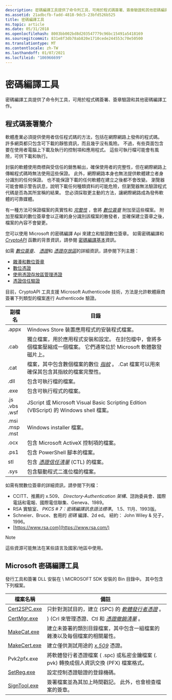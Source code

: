 ```yaml
---
description: 密碼編譯工具提供了命令列工具，可用於程式碼簽署、簽章驗證和其他密碼編譯工作。
ms.assetid: 21adbcfb-fadd-4818-9dc5-23bfd526b525
title: 密碼編譯工具
ms.topic: article
ms.date: 05/31/2018
ms.openlocfilehash: 8003bb002bd8d203547779c96bc15491a5418169
ms.sourcegitcommit: 831e8f3db78ab820e1710cede244553c70e50500
ms.translationtype: MT
ms.contentlocale: zh-TW
ms.lasthandoff: 01/07/2021
ms.locfileid: "106966699"
---
```

# <a name="cryptography-tools"></a>密碼編譯工具

密碼編譯工具提供了命令列工具，可用於程式碼簽署、簽章驗證和其他密碼編譯工作。

## <a name="introduction-to-code-signing"></a>程式碼簽署簡介

軟體產業必須提供使用者信任程式碼的方法，包括在網際網路上發佈的程式碼。 許多網頁都只包含可下載的靜態資訊，而且幾乎沒有風險。 不過，有些頁面包含要在使用者電腦上下載及執行的控制項和應用程式。 這些可執行檔可能會有風險，可供下載和執行。

封裝的軟體使用商標與受信任的銷售輸出，確保使用者的完整性，但在網際網路上傳輸程式碼時無法使用這些保證。 此外，網際網路本身也無法提供軟體建立者身分識別的任何保證。 也不能保證下載的任何軟體在建立之後都不會改變。 瀏覽器可能會顯示警告訊息，說明下載任何種類資料的可能危險，但瀏覽器無法驗證程式代碼是否為其所宣稱的結果。 您必須採取更主動的方法，讓網際網路成為發佈軟體的可靠媒體。

有一種方法可保證檔案的真實性和 [*完整性*](../secgloss/i-gly.md) ，會將 [*數位簽章*](../secgloss/d-gly.md) 附加至這些檔案。 附加至檔案的數位簽章會以正確的身分識別該檔案的散發者，並確保建立簽章之後，檔案的內容不會變更。

您可以使用 Microsoft 的密碼編譯 Api 來建立和驗證數位簽章。 如需密碼編譯和 [*CryptoAPI*](../secgloss/c-gly.md) 函數的背景資訊，請參閱 [密碼編譯基本](cryptography-essentials.md)資訊。

如需 [*數位簽章*](../secgloss/d-gly.md)、 [*憑證*](../secgloss/c-gly.md)和 [*憑證存放區*](../secgloss/c-gly.md)的詳細資訊，請參閱下列主題：

-   [雜湊和數位簽章](hashes-and-digital-signatures.md)
-   [數位憑證](digital-certificates.md)
-   [使用憑證存放區管理憑證](managing-certificates-with-certificate-stores.md)
-   [憑證信任驗證](certificate-trust-verification.md)

目前，CryptoAPI 工具支援 Microsoft Authenticode 技術，方法是允許軟體廠商簽署下列類型的檔案進行 Authenticode 驗證。



| 副檔名                             | 目錄                                                                                                                                                                                                                              |
|-------------------------------------------------|---------------------------------------------------------------------------------------------------------------------------------------------------------------------------------------------------------------------------------------|
| .appx<br/>                                | Windows Store 裝置應用程式的安裝程式檔案。<br/>                                                                                                                                                                            |
| .cab<br/>                                 | 獨立檔案，用於應用程式安裝和設定。 在封包檔中，會將多個檔案壓縮成一個檔案。 它們通常位於 Microsoft 軟體散發磁片上。<br/>                        |
| .cat<br/>                                 | 檔案，其中包含數個檔案的數位 [*指紋*](../secgloss/t-gly.md) 。 .Cat 檔案可以用來確保其包含其指紋的檔案完整性。<br/> |
| .dll<br/>                                 | 包含可執行檔的檔案。<br/>                                                                                                                                                                                   |
| .exe<br/>                                 | 包含可執行程式的檔案。<br/>                                                                                                                                                                                    |
| .js<br/> .vbs<br/> .wsf<br/>  | JScript 或 Microsoft Visual Basic Scripting Edition (VBScript) 的 Windows shell 檔案。<br/>                                                                                                                                    |
| .msi<br/> .msp<br/> .mst<br/> | Windows installer 檔案。<br/>                                                                                                                                                                                                   |
| .ocx<br/>                                 | 包含 Microsoft ActiveX 控制項的檔案。<br/>                                                                                                                                                                             |
| .ps1<br/>                                 | 包含 PowerShell 腳本的檔案。<br/>                                                                                                                                                                                     |
| stl<br/>                                 | 包含 [*憑證信任清單*](../secgloss/c-gly.md) (CTL) 的檔案。<br/>                                                                           |
| .sys<br/>                                 | 包含驅動程式二進位檔的檔案。<br/>                                                                                                                                                                                        |



 

如需有關數位簽章的詳細資訊，請參閱下列檔：

-   CCITT、推薦的 x.509、 *Directory-Authentication 架構*、諮詢委員會、國際電話和電報、國際電信聯集、Geneva、1989。
-   RSA 實驗室、 *PKCS \# 7：密碼編譯訊息語法標準*。 1.5、11月、1993版。
-   Schneier、Bruce、套用的 *密碼* 編譯、2d ed。 紐約： John Wiley & 兒子，1996。
-   [https://www.rsa.com](https://www.rsa.com/)

> [!Note]  
> 這些資源可能無法在某些語言及國家/地區中使用。

 

## <a name="microsoft-cryptography-tools"></a>Microsoft 密碼編譯工具

發行工具和簽署 DLL 安裝在 \\ MICROSOFT SDK 安裝的 Bin 目錄中。 其中包含下列檔案。



| 檔案名稱                    | 備註                                                                                                                                                                                             |
|------------------------------|-----------------------------------------------------------------------------------------------------------------------------------------------------------------------------------------------------|
| [Cert2SPC.exe](cert2spc.md) | 只針對測試目的，建立 (SPC) 的 [*軟體發行者憑證*](../secgloss/s-gly.md) 。<br/> |
| [CertMgr.exe](certmgr.md)   | )  (Crl 來管理憑證、Ctl 和 [*憑證撤銷清單*](../secgloss/c-gly.md) 。<br/>             |
| [MakeCat.exe](makecat.md)   | 建立未簽署的類別目錄檔案，其中包含一組檔案的雜湊以及每個檔案的相關屬性。<br/>                                                               |
| [MakeCert.exe](makecert.md) | 建立僅供測試用途的 [*x.509*](../secgloss/x-gly.md) 憑證。<br/>                                                                      |
| Pvk2pfx.exe                  | 將軟體發行者憑證檔案 ( .spc) 或私密金鑰檔案 (. pvk) 轉換成個人資訊交換 (PFX) 檔案格式。<br/>                                                   |
| [SetReg.exe](setreg.md)     | 設定控制憑證驗證的登錄機碼。<br/>                                                                                                                                |
| [SignTool.exe](signtool.md) | 簽署檔案並為其加上時間戳記。 此外，也會檢查檔案的簽章。<br/>                                                                                                              |



 

 

 
